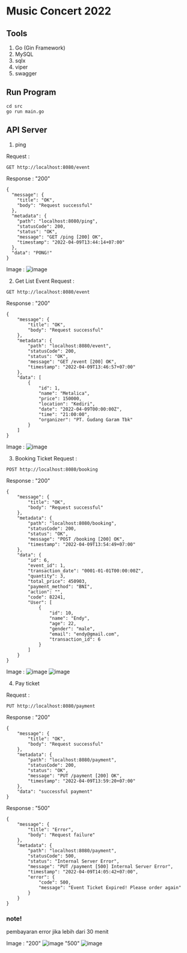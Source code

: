 # Music Concert 2022

## Tools
1. Go (Gin Framework)
2. MySQL
3. sqlx
4. viper
5. swagger

## Run Program
```
cd src
go run main.go
```

## API Server
1. ping

Request : 
```
GET http://localhost:8080/event
```
Response :
"200"
```
{
  "message": {
    "title": "OK",
    "body": "Request successful"
  },
  "metadata": {
    "path": "localhost:8080/ping",
    "statusCode": 200,
    "status": "OK",
    "message": "GET /ping [200] OK",
    "timestamp": "2022-04-09T13:44:14+07:00"
  },
  "data": "PONG!"
}
```
Image :
![image](https://user-images.githubusercontent.com/54503473/162560274-8ac119a6-d3c0-4f48-b194-5c2dec67012b.png)

2. Get List Event
Request : 
```
GET http://localhost:8080/event
```
Response :
"200"
```
{
    "message": {
        "title": "OK",
        "body": "Request successful"
    },
    "metadata": {
        "path": "localhost:8080/event",
        "statusCode": 200,
        "status": "OK",
        "message": "GET /event [200] OK",
        "timestamp": "2022-04-09T13:46:57+07:00"
    },
    "data": [
        {
            "id": 1,
            "name": "Metalica",
            "price": 150000,
            "location": "Kediri",
            "date": "2022-04-09T00:00:00Z",
            "time": "21:00:00",
            "organizer": "PT. Gudang Garam Tbk"
        }
    ]
}
```
Image :
![image](https://user-images.githubusercontent.com/54503473/162560361-786368fe-898e-4d4e-8c8d-3972d5eee2bf.png)

3. Booking Ticket
Request : 
```
POST http://localhost:8080/booking
```
Response :
"200"
```
{
    "message": {
        "title": "OK",
        "body": "Request successful"
    },
    "metadata": {
        "path": "localhost:8080/booking",
        "statusCode": 200,
        "status": "OK",
        "message": "POST /booking [200] OK",
        "timestamp": "2022-04-09T13:54:49+07:00"
    },
    "data": {
        "id": 6,
        "event_id": 1,
        "transaction_date": "0001-01-01T00:00:00Z",
        "quantity": 3,
        "total_price": 450903,
        "payment_method": "BNI",
        "action": "",
        "code": 82241,
        "User": [
            {
                "id": 10,
                "name": "Endy",
                "age": 22,
                "gender": "male",
                "email": "endy@gmail.com",
                "transaction_id": 6
            }
        ]
    }
}
```
Image :
![image](https://user-images.githubusercontent.com/54503473/162560689-8217d00e-53a9-410d-b59a-51b599ae05bb.png)
![image](https://user-images.githubusercontent.com/54503473/162560743-43019b47-ec4d-4188-8756-ee27bac61f42.png)

4. Pay ticket

Request : 
```
PUT http://localhost:8080/payment
```
Response :
"200"
```
{
    "message": {
        "title": "OK",
        "body": "Request successful"
    },
    "metadata": {
        "path": "localhost:8080/payment",
        "statusCode": 200,
        "status": "OK",
        "message": "PUT /payment [200] OK",
        "timestamp": "2022-04-09T13:59:20+07:00"
    },
    "data": "successful payment"
}
```
Response : "500"
```
{
    "message": {
        "title": "Error",
        "body": "Request failure"
    },
    "metadata": {
        "path": "localhost:8080/payment",
        "statusCode": 500,
        "status": "Internal Server Error",
        "message": "PUT /payment [500] Internal Server Error",
        "timestamp": "2022-04-09T14:05:42+07:00",
        "error": {
            "code": 500,
            "message": "Event Ticket Expired! Please order again"
        }
    }
}
```
### note!
pembayaran error jika lebih dari 30 menit

Image :
"200"
![image](https://user-images.githubusercontent.com/54503473/162560780-b4ec3893-dc7e-4c13-8f4a-0630bf01e9f9.png)
"500"
![image](https://user-images.githubusercontent.com/54503473/162561053-9c19a8b9-3de2-47b4-98f7-39d93e56f39c.png)

